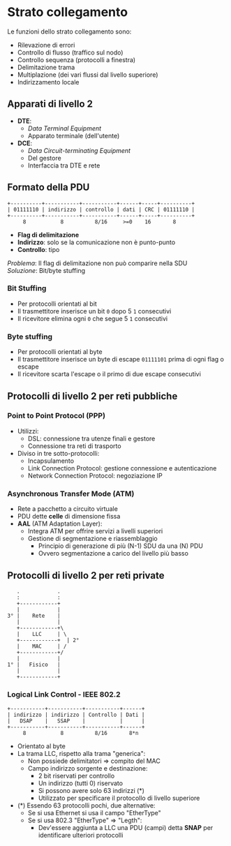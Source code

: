 # Strato collegamento

Le funzioni dello strato collegamento sono:
* Rilevazione di errori
* Controllo di flusso (traffico sul nodo)
* Controllo sequenza (protocolli a finestra)
* Delimitazione trama
* Multiplazione (dei vari flussi dal livello superiore)
* Indirizzamento locale

## Apparati di livello 2
* **DTE**:
	* *Data Terminal Equipment*
	* Apparato terminale (dell'utente)
* **DCE**:
	* *Data Circuit-terminating Equipment*
	* Del gestore
	* Interfaccia tra DTE e rete

## Formato della PDU
```
+----------+-----------+-----------+------+-----+----------+
| 01111110 | indirizzo | controllo | dati | CRC | 01111110 |
+----------+-----------+-----------+------+-----+----------+
     8           8          8/16     >=0    16       8
```

* **Flag di delimitazione**
* **Indirizzo**: solo se la comunicazione non è punto-punto
* **Controllo**: tipo

*Problema*: Il flag di delimitazione non può comparire nella SDU\
*Soluzione*: Bit/byte stuffing

### Bit Stuffing
* Per protocolli orientati al bit
* Il trasmettitore inserisce un bit `0` dopo 5 `1` consecutivi
* Il ricevitore elimina ogni `0` che segue 5 `1` consecutivi

### Byte stuffing
* Per protocolli orientati al byte
* Il trasmettitore inserisce un byte di escape `01111101` prima di ogni flag o escape
* Il ricevitore scarta l'escape o il primo di due escape consecutivi

## Protocolli di livello 2 per reti pubbliche

### Point to Point Protocol (PPP)
* Utilizzi:
	* DSL: connessione tra utenze finali e gestore
	* Connessione tra reti di trasporto
* Diviso in tre sotto-protocolli:
	* Incapsulamento
	* Link Connection Protocol: gestione connessione e autenticazione
	* Network Connection Protocol: negoziazione IP

### Asynchronous Transfer Mode (ATM)
* Rete a pacchetto a circuito virtuale
* PDU dette **celle** di dimensione fissa
* **AAL** (ATM Adaptation Layer):
	* Integra ATM per offrire servizi a livelli superiori
	* Gestione di segmentazione e riassemblaggio
		* Principio di generazione di più (N-1) SDU da una (N) PDU
		* Ovvero segmentazione a carico del livello più basso

## Protocolli di livello 2 per reti private
```
   .            .
   :            :
   +------------+
   |            |
3° |    Rete    |
   |            |
   +------------+\
   |    LLC     | \
   +------------+  | 2°
   |    MAC     | /
   +------------+/
   |            |
1° |   Fisico   |
   |            |
   +------------+
```
###	Logical Link Control - IEEE 802.2

```
+-----------+-----------+-----------+------+
| indirizzo | indirizzo | Controllo | Dati |
|   DSAP    |   SSAP    |           |      |
+-----------+-----------+-----------+------+
     8           8          8/16       8*n
```

* Orientato al byte
* La trama LLC, rispetto alla trama "generica":
	* Non possiede delimitatori => compito del MAC
	* Campo indirizzo sorgente e destinazione:
		* 2 bit riservati per controllo
		* Un indirizzo (tutti 0) riservato
		* Si possono avere solo 63 indirizzi (*)
		* Utilizzato per specificare il protocollo di livello superiore
* (*) Essendo 63 protocolli pochi, due alternative:
	* Se si usa Ethernet si usa il campo "EtherType"
	* Se si usa 802.3 "EtherType" => "Legth":
		* Dev'essere aggiunta a LLC una PDU (campi) detta **SNAP** per identificare ulteriori protocolli
